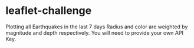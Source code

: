 # leaflet-challenge
Plotting all Earthquakes in the last 7 days
Radius and color are weighted by magnitude and depth respectively.
You will need to provide your own API Key.
